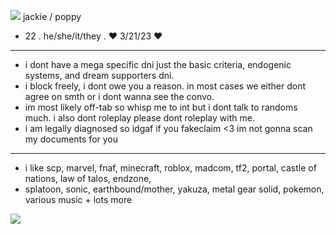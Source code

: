 ![](https://github.com/two-dee/two-dee/assets/145892647/b2037391-05aa-4fa5-9aae-3a6c9d599ceb) jackie / poppy
-  22 . he/she/it/they . ♥ 3/21/23 ♥
- --------------------------------------------------------
-  i dont have a mega specific dni just the basic criteria, endogenic systems, and dream supporters dni.
-  i block freely, i dont owe you a reason. in most cases we either dont agree on smth or i dont wanna see the convo.
-  im most likely off-tab so whisp me to int but i dont talk to randoms much. i also dont roleplay please dont roleplay with me.
-  i am legally diagnosed so idgaf if you fakeclaim <3 im not gonna scan my documents for you
- --------------------------------------------------------
- i like scp, marvel, fnaf, minecraft, roblox, madcom, tf2, portal, castle of nations, law of talos, endzone,
- splatoon, sonic, earthbound/mother, yakuza, metal gear solid, pokemon, various music + lots more

![](https://images-wixmp-ed30a86b8c4ca887773594c2.wixmp.com/f/7af73795-0d8b-4023-aebe-13e6e2680eca/dck55hl-662980f5-4284-407b-8c30-9344d4356968.png/v1/fill/w_102,h_59/flower_boy_2_stamp_by_slayer_plz_dck55hl-fullview.png?token=eyJ0eXAiOiJKV1QiLCJhbGciOiJIUzI1NiJ9.eyJzdWIiOiJ1cm46YXBwOjdlMGQxODg5ODIyNjQzNzNhNWYwZDQxNWVhMGQyNmUwIiwiaXNzIjoidXJuOmFwcDo3ZTBkMTg4OTgyMjY0MzczYTVmMGQ0MTVlYTBkMjZlMCIsIm9iaiI6W1t7ImhlaWdodCI6Ijw9NTkiLCJwYXRoIjoiXC9mXC83YWY3Mzc5NS0wZDhiLTQwMjMtYWViZS0xM2U2ZTI2ODBlY2FcL2RjazU1aGwtNjYyOTgwZjUtNDI4NC00MDdiLThjMzAtOTM0NGQ0MzU2OTY4LnBuZyIsIndpZHRoIjoiPD0xMDIifV1dLCJhdWQiOlsidXJuOnNlcnZpY2U6aW1hZ2Uub3BlcmF0aW9ucyJdfQ.6J-n-iUDDusR01SWDdXfocMLRUJJMKEjI4ruM2916Ew)
